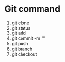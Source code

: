 <h1> Git command </h1>

<ol>
    <li>git clone</li>
    <li>git status</li>
    <li>git add</li>
    <li>git commit -m ""</li>
    <li>git push</li>
    <li>git branch</li>
    <li>git checkout</li>
</ol> 
